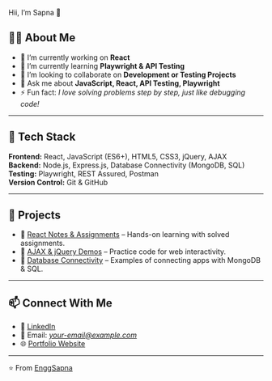 <!-- Animated Intro -->
<p align="center">
  <div class="marquee">
    <span>Hii, I’m Sapna 👋</span>
  </div>
</p>

<!-- About Me -->
## 👩‍💻 About Me
- 🔭 I’m currently working on **React**
- 🌱 I’m currently learning **Playwright & API Testing**
- 👯 I’m looking to collaborate on **Development or Testing Projects**
- 💬 Ask me about **JavaScript, React, API Testing, Playwright**
- ⚡ Fun fact: *I love solving problems step by step, just like debugging code!*

---

## 🚀 Tech Stack
**Frontend:** React, JavaScript (ES6+), HTML5, CSS3, jQuery, AJAX  
**Backend:** Node.js, Express.js, Database Connectivity (MongoDB, SQL)  
**Testing:** Playwright, REST Assured, Postman  
**Version Control:** Git & GitHub  

---

## 📂 Projects
- 🔹 [React Notes & Assignments](#) – Hands-on learning with solved assignments.  
- 🔹 [AJAX & jQuery Demos](#) – Practice code for web interactivity.  
- 🔹 [Database Connectivity](#) – Examples of connecting apps with MongoDB & SQL.  

---

## 📫 Connect With Me
- 💼 [LinkedIn](#)  
- 📧 Email: *your-email@example.com*  
- 🌐 [Portfolio Website](#)  

---

⭐️ From [EnggSapna](https://github.com/EnggSapna)
